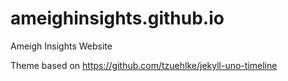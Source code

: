# ameighinsights.github.io
Ameigh Insights Website

Theme based on https://github.com/tzuehlke/jekyll-uno-timeline
